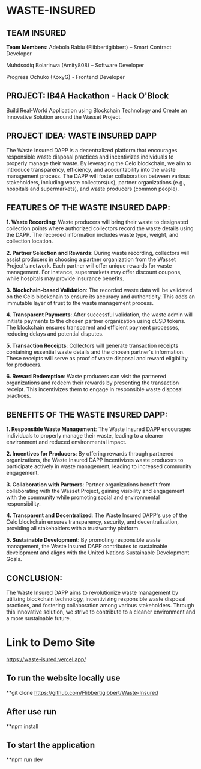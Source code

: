 # WASTE-INSURED
## TEAM INSURED
**Team Members**: 
Adebola Rabiu (Flibbertigibbert) – Smart Contract Developer

Muhdsodiq Bolarinwa (Amity808) – Software Developer

Progress Ochuko (KoxyG) - Frontend Developer

## PROJECT: IB4A Hackathon - Hack O'Block
Build Real-World Application using Blockchain Technology and Create an Innovative Solution around the Wasset Project.

## PROJECT IDEA: WASTE INSURED DAPP
The Waste Insured DAPP is a decentralized platform that encourages responsible waste disposal practices and incentivizes individuals to properly manage their waste. By leveraging the Celo blockchain, we aim to introduce transparency, efficiency, and accountability into the waste management process. 
The DAPP will foster collaboration between various stakeholders, including waste collectors(us), partner organizations (e.g., hospitals and supermarkets), and waste producers (common people).

## FEATURES OF THE WASTE INSURED DAPP:
**1. Waste Recording**: Waste producers will bring their waste to designated collection points where authorized collectors record the waste details using the DAPP. The recorded information includes waste type, weight, and collection location.

**2. Partner Selection and Rewards**: During waste recording, collectors will assist producers in choosing a partner organization from the Wasset Project's network. Each partner will offer unique rewards for waste management. For instance, supermarkets may offer discount coupons, while hospitals may provide insurance benefits.

**3. Blockchain-based Validation**: The recorded waste data will be validated on the Celo blockchain to ensure its accuracy and authenticity. This adds an immutable layer of trust to the waste management process.

**4. Transparent Payments**: After successful validation, the waste admin will initiate payments to the chosen partner organization using cUSD tokens. The blockchain ensures transparent and efficient payment processes, reducing delays and potential disputes.

**5. Transaction Receipts**: Collectors will generate transaction receipts containing essential waste details and the chosen partner's information. These receipts will serve as proof of waste disposal and reward eligibility for producers.

**6. Reward Redemption**: Waste producers can visit the partnered organizations and redeem their rewards by presenting the transaction receipt. This incentivizes them to engage in responsible waste disposal practices.


## BENEFITS OF THE WASTE INSURED DAPP:
**1. Responsible Waste Management**: The Waste Insured DAPP encourages individuals to properly manage their waste, leading to a cleaner environment and reduced environmental impact.

**2. Incentives for Producers**: By offering rewards through partnered organizations, the Waste Insured DAPP incentivizes waste producers to participate actively in waste management, leading to increased community engagement.

**3. Collaboration with Partners**: Partner organizations benefit from collaborating with the Wasset Project, gaining visibility and engagement with the community while promoting social and environmental responsibility.

**4. Transparent and Decentralized**: The Waste Insured DAPP's use of the Celo blockchain ensures transparency, security, and decentralization, providing all stakeholders with a trustworthy platform.

**5. Sustainable Development**: By promoting responsible waste management, the Waste Insured DAPP contributes to sustainable development and aligns with the United Nations Sustainable Development Goals.

## CONCLUSION:
The Waste Insured DAPP aims to revolutionize waste management by utilizing blockchain technology, incentivizing responsible waste disposal practices, and fostering collaboration among various stakeholders. Through this innovative solution, we strive to contribute to a cleaner environment and a more sustainable future.

# Link to Demo Site 

https://waste-isured.vercel.app/

## To run the website locally use
**git clone https://github.com/Flibbertigibbert/Waste-Insured

## After use run
**npm install

## To start the application
**npm run dev

